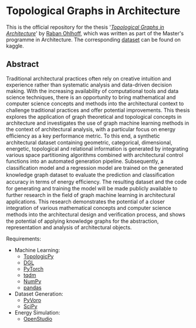# Topological Graphs in Architecture

This is the official repository for the thesis '*[Topological Graphs in Architecture](https://github.com/Sinasta/thesis/blob/main/documentation/thesis.pdf)*' by [Raban Ohlhoff](https://raban-ohlhoff.com/), which was written as part of the Master's programme in Architecture. The corresponding [dataset](https://www.kaggle.com/datasets/rabanohlhoff/architecture-graph-dataset) can be found on kaggle.

## Abstract

Traditional architectural practices often rely on creative intuition and experience rather than systematic analysis and data-driven decision making. With the increasing availability of computational tools and data science techniques, there is an opportunity to bring mathematical and computer science concepts and methods into the architectural context to challenge traditional practices and oﬀer potential improvements. This thesis explores the application of graph theoretical and topological concepts in architecture and investigates the use of graph machine learning methods in the context of architectural analysis, with a particular focus on energy eﬃciency as a key performance metric. To this end, a synthetic architectural dataset containing geometric, categorical, dimensional, energetic, topological and relational information is generated by integrating various space partitioning algorithms combined with architectural control functions into an automated generation pipeline. Subsequently, a classiﬁcation model and a regression model are trained on the generated knowledge graph dataset to evaluate the prediction and classiﬁcation accuracy in terms of energy eﬃciency. The resulting dataset and the code for generating and training the model will be made publicly available to further research in the ﬁeld of graph machine learning in architectural applications. This research demonstrates the potential of a closer integration of various mathematical concepts and computer science methods into the architectural design and veriﬁcation process, and shows the potential of applying knowledge graphs for the abstraction, representation and analysis of architectural objects.

Requirements:

- Machine Learning:
  - [TopologicPy](https://github.com/Sinasta/topologicpy)
  - [DGL](https://github.com/dmlc/dgl)
  - [PyTorch](https://github.com/pytorch/pytorch)
  - [tqdm](https://github.com/tqdm/tqdm)
  - [NumPy](https://github.com/numpy/numpy)
  - [pandas](https://github.com/pandas-dev/pandas)
- Dataset Generation:
  - [PyVoro](https://github.com/joe-jordan/pyvoro)
  - [SciPy](https://github.com/scipy/scipy)
- Energy Simulation:
  - [OpenStudio](https://github.com/NREL/OpenStudio)
